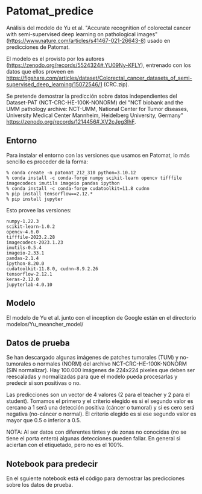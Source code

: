 # Patomat_predice
Análisis del modelo de Yu et al. "Accurate recognition of colorectal cancer with semi-supervised deep learning on pathological images"
(https://www.nature.com/articles/s41467-021-26643-8) usado en predicciones de Patomat.

El modelo es el provisto por los autores (https://zenodo.org/records/5524324#.YU09Ny-KFLY), entrenado con los datos que ellos proveen en 
https://figshare.com/articles/dataset/Colorectal_cancer_datasets_of_semi-supervised_deep_learning/15072546/1 (CRC.zip).

Se pretende demostrar la predicción sobre datos independientes del Dataset-PAT (NCT-CRC-HE-100K-NONORM) del "NCT biobank and the UMM pathology archive: NCT-UMM, National Center for Tumor diseases, University Medical Center Mannheim, Heidelberg University, Germany" https://zenodo.org/records/1214456#.XV2cJeg3lhF.

## Entorno
Para instalar el entorno con las versiones que usamos en Patomat, lo más sencillo es proceder de la forma:
```
% conda create -n patomat_212_310 python=3.10.12
% conda install -c conda-forge numpy scikit-learn opencv tifffile imagecodecs imutils imageio pandas ipython
% conda install -c conda-forge cudatoolkit=11.8 cudnn
% pip install tensorflow==2.12.*
% pip install jupyter
```
Esto provee las versiones:
```
numpy-1.22.3
scikit-learn-1.0.2
opencv-4.6.0
tifffile-2023.2.28
imagecodecs-2023.1.23
imutils-0.5.4
imageio-2.33.1
pandas-2.1.4
ipython-8.20.0
cudatoolkit-11.8.0, cudnn-8.9.2.26
tensorflow-2.12.1
keras-2.12.0 
jupyterlab-4.0.10 
```

## Modelo

El modelo de Yu et al. junto con el inception de Google están en el directorio modelos/Yu_meancher_model/

## Datos de prueba

Se han descargado algunas imágenes de patches tumorales (TUM) y no-tumorales o normales (NORM) del archivo NCT-CRC-HE-100K-NONORM (SIN normalizar).
Hay 100.000 imágenes de 224x224 pixeles que deben ser reescaladas y normalizadas para que el modelo pueda procesarlas y predecir si son positivas o no.

Las predicciones son un vector de 4 valores (2 para el teacher y 2 para el student). Tomamos el primero y el criterio elegido es si el segundo valor es cercano a 1 será 
una detección positiva (cáncer o tumoral) y si es cero será negativa (no-cáncer o normal). El criterio elegido es si ese segundo valor es mayor que 0.5 o inferior a 0.5.

NOTA: Al ser datos con diferentes tintes y de zonas no conocidas (no se tiene el porta entero) algunas detecciones pueden fallar. En general si aciertan con el etiquetado, pero no es el 100%.

## Notebook para predecir

En el sguiente notebook está el código para demostrar las predicciones sobre los datos de prueba.

 

